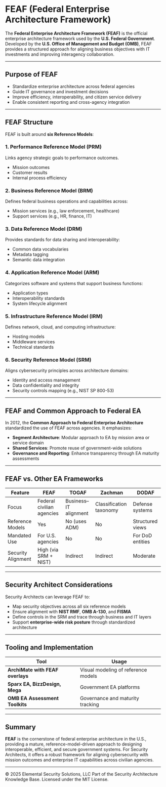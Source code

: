 # FEAF (Federal Enterprise Architecture Framework)

The **Federal Enterprise Architecture Framework (FEAF)** is the official enterprise architecture framework used by the **U.S. Federal Government**. Developed by the **U.S. Office of Management and Budget (OMB)**, FEAF provides a structured approach for aligning business objectives with IT investments and improving interagency collaboration.

---

## Purpose of FEAF

- Standardize enterprise architecture across federal agencies
- Guide IT governance and investment decisions
- Improve efficiency, interoperability, and citizen service delivery
- Enable consistent reporting and cross-agency integration

---

## FEAF Structure

FEAF is built around **six Reference Models**:

### 1. **Performance Reference Model (PRM)**
Links agency strategic goals to performance outcomes.
- Mission outcomes
- Customer results
- Internal process efficiency

### 2. **Business Reference Model (BRM)**
Defines federal business operations and capabilities across:
- Mission services (e.g., law enforcement, healthcare)
- Support services (e.g., HR, finance, IT)

### 3. **Data Reference Model (DRM)**
Provides standards for data sharing and interoperability:
- Common data vocabularies
- Metadata tagging
- Semantic data integration

### 4. **Application Reference Model (ARM)**
Categorizes software and systems that support business functions:
- Application types
- Interoperability standards
- System lifecycle alignment

### 5. **Infrastructure Reference Model (IRM)**
Defines network, cloud, and computing infrastructure:
- Hosting models
- Middleware services
- Technical standards

### 6. **Security Reference Model (SRM)**
Aligns cybersecurity principles across architecture domains:
- Identity and access management
- Data confidentiality and integrity
- Security controls mapping (e.g., NIST SP 800-53)

---

## FEAF and Common Approach to Federal EA

In 2012, the **Common Approach to Federal Enterprise Architecture** standardized the use of FEAF across agencies. It emphasizes:
- **Segment Architecture**: Modular approach to EA by mission area or service domain
- **Shared Services**: Promote reuse of government-wide solutions
- **Governance and Reporting**: Enhance transparency through EA maturity assessments

---

## FEAF vs. Other EA Frameworks

| Feature | FEAF | TOGAF | Zachman | DODAF |
|--------|------|-------|---------|--------|
| Focus | Federal civilian agencies | Business–IT alignment | Classification taxonomy | Defense systems |
| Reference Models | Yes | No (uses ADM) | No | Structured views |
| Mandated Use | For U.S. agencies | No | No | For DoD entities |
| Security Alignment | High (via SRM + NIST) | Indirect | Indirect | Moderate |

---

## Security Architect Considerations

Security Architects can leverage FEAF to:
- Map security objectives across all six reference models
- Ensure alignment with **NIST RMF**, **OMB A-130**, and **FISMA**
- Define controls in the SRM and trace through business and IT layers
- Support **enterprise-wide risk posture** through standardized architecture

---

## Tooling and Implementation

| Tool | Usage |
|------|-------|
| **ArchiMate with FEAF overlays** | Visual modeling of reference models |
| **Sparx EA, BizzDesign, Mega** | Government EA platforms |
| **OMB EA Assessment Toolkits** | Governance and maturity tracking |

---

## Summary

**FEAF** is the cornerstone of federal enterprise architecture in the U.S., providing a mature, reference-model-driven approach to designing interoperable, efficient, and secure government systems. For Security Architects, it offers a robust framework for aligning cybersecurity with mission outcomes and enterprise IT capabilities across civilian agencies.

---
© 2025 Elemental Security Solutions, LLC
Part of the Security Architecture Knowledge Base.
Licensed under the MIT License.
